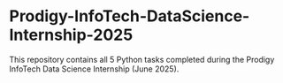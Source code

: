 # Prodigy-InfoTech-DataScience-Internship-2025
This repository contains all 5 Python tasks completed during the Prodigy InfoTech Data Science Internship (June 2025).
